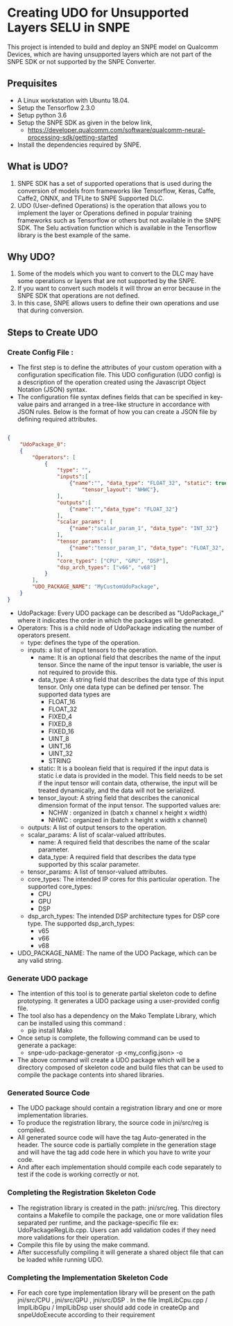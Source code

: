 # Creating UDO for Unsupported Layers SELU in SNPE
This project is intended to build and deploy an SNPE model on Qualcomm Devices, which are having unsupported layers which are not part of the SNPE SDK or not supported by the SNPE Converter.

## Prequisites
 - A Linux workstation with Ubuntu 18.04.
 - Setup the Tensorflow 2.3.0
 - Setup python 3.6
 - Setup the SNPE SDK as given in the below link,
   - https://developer.qualcomm.com/software/qualcomm-neural-processing-sdk/getting-started
 - Install the dependencies required by SNPE.

## What is UDO?
 1. SNPE SDK has a set of supported operations that is used during the conversion of models from frameworks like Tensorflow, Keras, Caffe, Caffe2, ONNX, and TFLite to SNPE Supported DLC. 
 2. UDO (User-defined Operations) is the operation that allows you to implement the layer or Operations defined in popular training frameworks such as Tensorflow or others but not available in the SNPE SDK. The Selu activation function which is available in the Tensorflow library is the best example of the same.

## Why UDO?
 1. Some of the models which you want to convert to the DLC may have some operations or layers that are not supported by the SNPE.
 2. If you want to convert such models it will throw an error because in the SNPE SDK that operations are not defined. 
 3. In this case, SNPE allows users to define their own operations and use that during conversion.

## Steps to Create UDO
### Create Config File :
 - The first step is to define the attributes of your custom operation with a configuration specification file. This UDO configuration (UDO config) is a description of the operation created using the Javascript Object Notation (JSON) syntax. 
 - The configuration file syntax defines fields that can be specified in key-value pairs and arranged in a tree-like structure in accordance with JSON rules. Below is the format of how you can create a JSON file by defining required attributes.

```json

{
    "UdoPackage_0":
    {
        "Operators": [
            {
                "type": "",
                "inputs":[
                    {"name":"", "data_type": "FLOAT_32", "static": true,
                        "tensor_layout": "NHWC"},
                ],
                "outputs":[
                    {"name":"","data_type": "FLOAT_32"}
                ],
                "scalar_params": [
                    {"name":"scalar_param_1", "data_type": "INT_32"}
                ],
                "tensor_params": [
                    {"name":"tensor_param_1", "data_type": "FLOAT_32", "tensor_layout": "NHWC"},
                ],
                "core_types": ["CPU", "GPU", "DSP"],
                "dsp_arch_types": ["v66", "v68"]
            }
        ],
        "UDO_PACKAGE_NAME": "MyCustomUdoPackage",
    }
}

```

 - UdoPackage: Every UDO package can be described as "UdoPackage_i" where it indicates the order in which the packages will be generated. 
 - Operators: This is a child node of UdoPackage indicating the number of operators present.
   - type: defines the type of the operation.
   - inputs: a list of input tensors to the operation.
     - name: It is an optional field that describes the name of the input tensor. Since the name of the input tensor is variable, the user is not required to provide this.
     - data_type: A string field that describes the data type of this input tensor. Only one data type can be defined per tensor. The supported data types are
       - FLOAT_16
       - FLOAT_32
       - FIXED_4
       - FIXED_8
       - FIXED_16
       - UINT_8
       - UINT_16
       - UINT_32
       - STRING
     - static: It is a boolean field that is required if the input data is static i.e data is provided in the model. This field needs to be set if the input tensor will contain data, otherwise, the input will be treated dynamically, and the data will not be serialized.
     - tensor_layout: A string field that describes the canonical dimension format of the input tensor. The supported values are:
       - NCHW : organized in (batch x channel x height x width)
       - NHWC : organized in (batch x height x width x channel)
   - outputs: A list of output tensors to the operation.
   - scalar_params: A list of scalar-valued attributes.
     - name: A required field that describes the name of the scalar parameter.
     - data_type: A required field that describes the data type supported by this scalar parameter.
   - tensor_params: A list of tensor-valued attributes.
   - core_types: The intended IP cores for this particular operation. The supported core_types:
     - CPU
     - GPU
     - DSP
   - dsp_arch_types: The intended DSP architecture types for DSP core type. The supported dsp_arch_types:
     - v65
     - v66
     - v68
 - UDO_PACKAGE_NAME: The name of the UDO Package, which can be any valid string.

### Generate UDO package
 - The intention of this tool is to generate partial skeleton code to define prototyping. It generates a UDO package using a user-provided config file.
 - The tool also has a dependency on the Mako Template Library, which can be installed using this command :
   - pip install Mako
 - Once setup is complete, the following command can be used to generate a package:
   - snpe-udo-package-generator -p <my_config.json> -o <my-dir>
 - The above command will create a UDO package which will be a directory composed of skeleton code and build files that can be used to compile the package contents into shared libraries.
  
### Generated Source Code
 - The UDO package should contain a registration library and one or more implementation libraries. 
 - To produce the registration library, the source code in jni/src/reg is compiled.
 - All generated source code will have the tag Auto-generated in the header.  The source code is partially complete in the generation stage and will have the tag add code here in which you have to write your code.
 - And after each implementation should compile each code separately to test if the code is working correctly or not.

### Completing the Registration Skeleton Code
 - The registration library is created in the path: jni/src/reg. This directory contains a Makefile to compile the package, one or more validation files separated per runtime, and the package-specific file ex: UdoPackageRegLib.cpp. Users can add validation codes if they need more validations for their operation.
 - Compile this file by using the make command. 
 - After successfully compiling it will generate a shared object file that can be loaded while running UDO. 

### Completing the Implementation Skeleton Code
 - For each core type implementation library will be present on the path jni/src/CPU ,  jni/src/GPU , jni/src/DSP . In the file ImplLibCpu.cpp / ImplLibGpu / ImplLibDsp user should add code in   createOp and snpeUdoExecute according to their requirement
